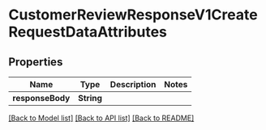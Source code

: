 # CustomerReviewResponseV1CreateRequestDataAttributes

## Properties
Name | Type | Description | Notes
------------ | ------------- | ------------- | -------------
**responseBody** | **String** |  | 

[[Back to Model list]](../README.md#documentation-for-models) [[Back to API list]](../README.md#documentation-for-api-endpoints) [[Back to README]](../README.md)


